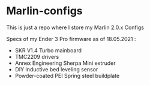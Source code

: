 # Marlin-configs
This is just a repo where I store my Marlin 2.0.x Configs

Specs of my Ender 3 Pro firmware as of 18.05.2021 :

- SKR V1.4 Turbo mainboard
- TMC2209 drivers
- Annex Engineering Sherpa Mini extruder
- DIY Inductive bed leveling sensor
- Powder-coated PEI Spring steel buildplate
